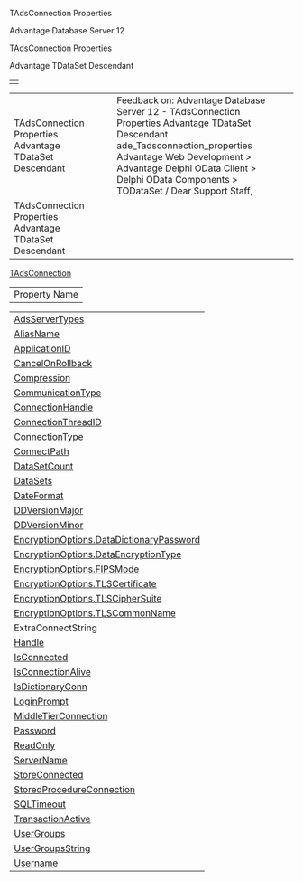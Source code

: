 TAdsConnection Properties




Advantage Database Server 12  

TAdsConnection Properties

Advantage TDataSet Descendant

|  |
| --- |
|  |

|  |  |  |  |  |
| --- | --- | --- | --- | --- |
| TAdsConnection Properties  Advantage TDataSet Descendant |  |  | Feedback on: Advantage Database Server 12 - TAdsConnection Properties Advantage TDataSet Descendant ade\_Tadsconnection\_properties Advantage Web Development > Advantage Delphi OData Client > Delphi OData Components > TODataSet / Dear Support Staff, |  |
| TAdsConnection Properties  Advantage TDataSet Descendant |  |  |  |  |

[TAdsConnection](ade_tadsconnection_7.htm)

|  |
| --- |
| Property Name |

|  |
| --- |
| [AdsServerTypes](ade_adsservertypes_adsconnection.htm) |
| [AliasName](ade_aliasname_tadsconnection.htm) |
| [ApplicationID](ade_applicationid.htm) |
| [CancelOnRollback](ade_cancelonrollback.htm) |
| [Compression](ade_compression.htm) |
| [CommunicationType](ade_communicationtype.htm) |
| [ConnectionHandle](ade_connectionhandle.htm) |
| [ConnectionThreadID](ade_connectionthreadid.htm) |
| [ConnectionType](ade_connectiontype.htm) |
| [ConnectPath](ade_connectpath_tadsconnection.htm) |
| [DataSetCount](ade_datasetcount.htm) |
| [DataSets](ade_datasets.htm) |
| [DateFormat](ade_dateformat_tadsconnection.htm) |
| [DDVersionMajor](ade_ddversionmajor.htm) |
| [DDVersionMinor](ade_ddversionminor.htm) |
| [EncryptionOptions.DataDictionaryPassword](ade_datadictionarypassword.htm) |
| [EncryptionOptions.DataEncryptionType](ade_dataencryptiontype.htm) |
| [EncryptionOptions.FIPSMode](ade_fipsmode.htm) |
| [EncryptionOptions.TLSCertificate](ade_tlscertificate.htm) |
| [EncryptionOptions.TLSCipherSuite](ade_tlsciphersuite.htm) |
| [EncryptionOptions.TLSCommonName](ade_tlscommonname.htm) |
| ExtraConnectString |
| [Handle](ade_handle.htm) |
| [IsConnected](ade_isconnected_tadsconnection.htm) |
| [IsConnectionAlive](ade_isconnectionalive_tadsconnection.htm) |
| [IsDictionaryConn](ade_isdictionaryconn.htm) |
| [LoginPrompt](ade_loginprompt_tadsconnection.htm) |
| [MiddleTierConnection](ade_middletierconnection.htm) |
| [Password](ade_password.htm) |
| [ReadOnly](ade_readonly.htm) |
| [ServerName](ade_servername.htm) |
| [StoreConnected](ade_storeconnected.htm) |
| [StoredProcedureConnection](ade_storedprocedureconnection.htm) |
| [SQLTimeout](ade_sqltimeout_tadsconnection.htm) |
| [TransactionActive](ade_transactionactive.htm) |
| [UserGroups](ade_usergroups_tadsconnection_prop.htm) |
| [UserGroupsString](ade_usergroupsstring_tadsconnection_prop.htm) |
| [Username](ade_username_tadsconnection.htm) |